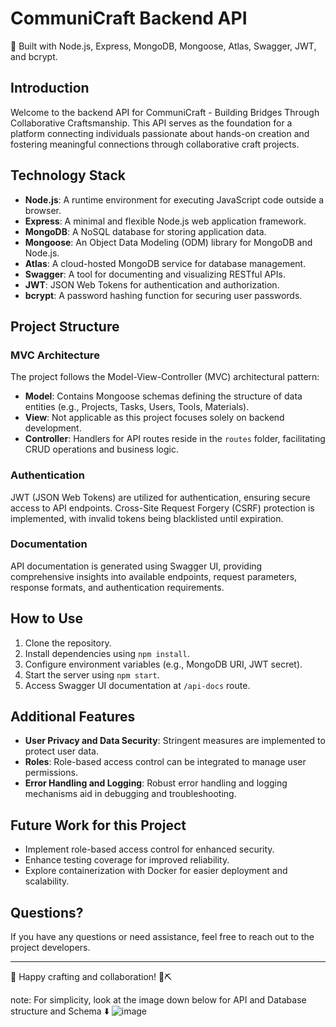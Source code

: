 # CommuniCraft Backend API

🔧 Built with Node.js, Express, MongoDB, Mongoose, Atlas, Swagger, JWT, and bcrypt.

## Introduction

Welcome to the backend API for CommuniCraft - Building Bridges Through Collaborative Craftsmanship. This API serves as the foundation for a platform connecting individuals passionate about hands-on creation and fostering meaningful connections through collaborative craft projects.

## Technology Stack

- **Node.js**: A runtime environment for executing JavaScript code outside a browser.
- **Express**: A minimal and flexible Node.js web application framework.
- **MongoDB**: A NoSQL database for storing application data.
- **Mongoose**: An Object Data Modeling (ODM) library for MongoDB and Node.js.
- **Atlas**: A cloud-hosted MongoDB service for database management.
- **Swagger**: A tool for documenting and visualizing RESTful APIs.
- **JWT**: JSON Web Tokens for authentication and authorization.
- **bcrypt**: A password hashing function for securing user passwords.

## Project Structure

### MVC Architecture

The project follows the Model-View-Controller (MVC) architectural pattern:

- **Model**: Contains Mongoose schemas defining the structure of data entities (e.g., Projects, Tasks, Users, Tools, Materials).
- **View**: Not applicable as this project focuses solely on backend development.
- **Controller**: Handlers for API routes reside in the `routes` folder, facilitating CRUD operations and business logic.

### Authentication

JWT (JSON Web Tokens) are utilized for authentication, ensuring secure access to API endpoints. Cross-Site Request Forgery (CSRF) protection is implemented, with invalid tokens being blacklisted until expiration.

### Documentation

API documentation is generated using Swagger UI, providing comprehensive insights into available endpoints, request parameters, response formats, and authentication requirements.

## How to Use

1. Clone the repository.
2. Install dependencies using `npm install`.
3. Configure environment variables (e.g., MongoDB URI, JWT secret).
4. Start the server using `npm start`.
5. Access Swagger UI documentation at `/api-docs` route.

## Additional Features

- **User Privacy and Data Security**: Stringent measures are implemented to protect user data.
- **Roles**: Role-based access control can be integrated to manage user permissions.
- **Error Handling and Logging**: Robust error handling and logging mechanisms aid in debugging and troubleshooting.

## Future Work for this Project

- Implement role-based access control for enhanced security.
- Enhance testing coverage for improved reliability.
- Explore containerization with Docker for easier deployment and scalability.

## Questions? 

If you have any questions or need assistance, feel free to reach out to the project developers.

---
🚀 Happy crafting and collaboration! 🔨⛏️

note: For simplicity, look at the image down below for API and Database structure and Schema ⬇️
![image](https://github.com/engkareeem/CommuniCraft-API/assets/54283555/359c2464-03b2-4b15-b264-fc8d07b9fe46)
